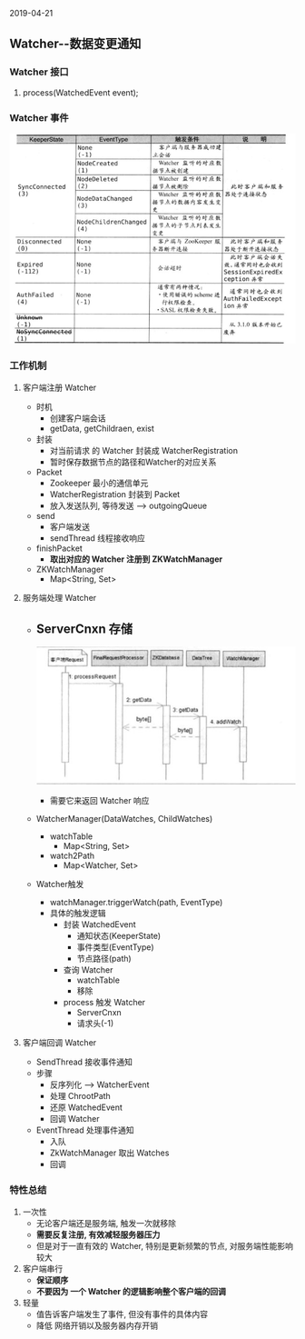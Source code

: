 2019-04-21

## Watcher--数据变更通知

### Watcher 接口
1. process(WatchedEvent event);

### Watcher 事件
![](1.jpg)

### 工作机制
1. 客户端注册 Watcher
    - 时机
        - 创建客户端会话
        - getData, getChildraen, exist
    - 封装
        - 对当前请求 的 Watcher 封装成 WatcherRegistration
        - 暂时保存数据节点的路径和Watcher的对应关系
    - Packet
        - Zookeeper 最小的通信单元
        - WatcherRegistration 封装到 Packet
        - 放入发送队列, 等待发送 --> outgoingQueue
    - send
        - 客户端发送
        - sendThread 线程接收响应
    - finishPacket
        - **取出对应的 Watcher 注册到 ZKWatchManager**
    - ZKWatchManager
        - Map<String, Set<Watcher>>
2. 服务端处理 Watcher
    - ServerCnxn 存储
        -
        ![](2.jpg)
        
        - 需要它来返回 Watcher 响应
    - WatcherManager(DataWatches, ChildWatches)
        - watchTable
            - Map<String, Set<Watcher>>
        - watch2Path
            - Map<Watcher, Set<String>>
    - Watcher触发
        - watchManager.triggerWatch(path, EventType)
        - 具体的触发逻辑
            - 封装 WatchedEvent
                - 通知状态(KeeperState)
                - 事件类型(EventType)
                - 节点路径(path)
            - 查询 Watcher
                - watchTable
                - 移除
            - process 触发 Watcher
                - ServerCnxn
                - 请求头(-1)

3. 客户端回调 Watcher
    - SendThread 接收事件通知
    - 步骤
        - 反序列化 --> WatcherEvent
        - 处理 ChrootPath
        - 还原 WatchedEvent
        - 回调 Watcher
    - EventThread 处理事件通知
        - 入队
        - ZkWatchManager 取出 Watches
        - 回调

### 特性总结
1. 一次性
    - 无论客户端还是服务端, 触发一次就移除
    - **需要反复注册, 有效减轻服务器压力**
    - 但是对于一直有效的 Watcher, 特别是更新频繁的节点, 对服务端性能影响较大
2. 客户端串行
    - **保证顺序**
    - **不要因为 一个 Watcher 的逻辑影响整个客户端的回调**
3. 轻量
    - 值告诉客户端发生了事件, 但没有事件的具体内容
    - 降低 网络开销以及服务器内存开销